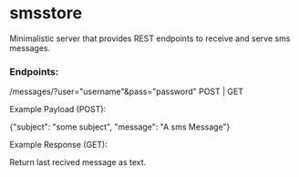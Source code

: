 # smsstore
Minimalistic server that provides REST endpoints to receive and serve sms messages.

### Endpoints:
/messages/?user="username"&pass="password"
POST | GET

  Example Payload (POST):

  {"subject": "some subject", "message": "A sms Message"}

  Example Response (GET):

  Return last recived message as text.
